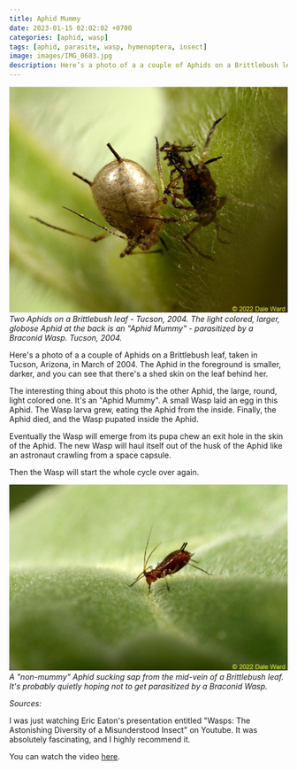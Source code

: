 ```yaml
---
title: Aphid Mummy
date: 2023-01-15 02:02:02 +0700
categories: [aphid, wasp]
tags: [aphid, parasite, wasp, hymenoptera, insect]
image: images/IMG_0683.jpg
description: Here’s a photo of a a couple of Aphids on a Brittlebush leaf, taken in Tucson, Arizona, in March of 2004. The Aphid in the foreground is smaller, darker, and you can see that there’s a shed skin on the…
---
```


![picture](images/IMG_0683.jpg)
*Two Aphids on a Brittlebush leaf - Tucson, 2004. The light colored, larger, globose Aphid at the back is an "Aphid Mummy" - parasitized by a Braconid Wasp. Tucson, 2004.*

Here's a photo of a a couple of Aphids on a Brittlebush leaf, taken in Tucson, Arizona, in March of 2004. The Aphid in the foreground is smaller, darker, and you can see that there's a shed skin on the leaf behind her.

The interesting thing about this photo is the other Aphid, the large, round, light colored one. It's an "Aphid Mummy". A small Wasp laid an egg in this Aphid. The Wasp larva grew, eating the Aphid from the inside. Finally, the Aphid died, and the Wasp pupated inside the Aphid.

Eventually the Wasp will emerge from its pupa chew an exit hole in the skin of the Aphid. The new Wasp will haul itself out of the husk of the Aphid like an astronaut crawling from a space capsule.

Then the Wasp will start the whole cycle over again.

![picture](images/IMG_0690.jpg)
*A "non-mummy" Aphid sucking sap from the mid-vein of a Brittlebush leaf. It's probably quietly hoping not to get parasitized by a Braconid Wasp.*

_Sources:_

I was just watching Eric Eaton's presentation entitled "Wasps: The Astonishing Diversity of a Misunderstood Insect" on Youtube. It was absolutely fascinating, and I highly recommend it.

You can watch the video [here](https://www.youtube.com/watch?v=OUX-DD6LMTk).
